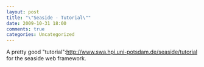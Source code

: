 ```yaml
---
layout: post
title: "\"Seaside - Tutorial\""
date: 2009-10-31 18:00
comments: true
categories: Uncategorized
---
```

A pretty good "tutorial":http://www.swa.hpi.uni-potsdam.de/seaside/tutorial for the seaside web framework.
